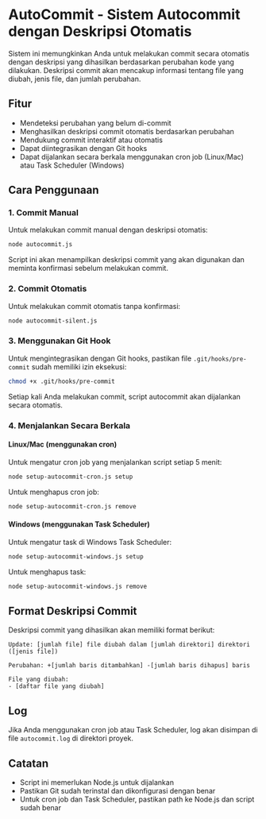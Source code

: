 # AutoCommit - Sistem Autocommit dengan Deskripsi Otomatis

Sistem ini memungkinkan Anda untuk melakukan commit secara otomatis dengan deskripsi yang dihasilkan berdasarkan perubahan kode yang dilakukan. Deskripsi commit akan mencakup informasi tentang file yang diubah, jenis file, dan jumlah perubahan.

## Fitur

- Mendeteksi perubahan yang belum di-commit
- Menghasilkan deskripsi commit otomatis berdasarkan perubahan
- Mendukung commit interaktif atau otomatis
- Dapat diintegrasikan dengan Git hooks
- Dapat dijalankan secara berkala menggunakan cron job (Linux/Mac) atau Task Scheduler (Windows)

## Cara Penggunaan

### 1. Commit Manual

Untuk melakukan commit manual dengan deskripsi otomatis:

```bash
node autocommit.js
```

Script ini akan menampilkan deskripsi commit yang akan digunakan dan meminta konfirmasi sebelum melakukan commit.

### 2. Commit Otomatis

Untuk melakukan commit otomatis tanpa konfirmasi:

```bash
node autocommit-silent.js
```

### 3. Menggunakan Git Hook

Untuk mengintegrasikan dengan Git hooks, pastikan file `.git/hooks/pre-commit` sudah memiliki izin eksekusi:

```bash
chmod +x .git/hooks/pre-commit
```

Setiap kali Anda melakukan commit, script autocommit akan dijalankan secara otomatis.

### 4. Menjalankan Secara Berkala

#### Linux/Mac (menggunakan cron)

Untuk mengatur cron job yang menjalankan script setiap 5 menit:

```bash
node setup-autocommit-cron.js setup
```

Untuk menghapus cron job:

```bash
node setup-autocommit-cron.js remove
```

#### Windows (menggunakan Task Scheduler)

Untuk mengatur task di Windows Task Scheduler:

```bash
node setup-autocommit-windows.js setup
```

Untuk menghapus task:

```bash
node setup-autocommit-windows.js remove
```

## Format Deskripsi Commit

Deskripsi commit yang dihasilkan akan memiliki format berikut:

```
Update: [jumlah file] file diubah dalam [jumlah direktori] direktori ([jenis file])

Perubahan: +[jumlah baris ditambahkan] -[jumlah baris dihapus] baris

File yang diubah:
- [daftar file yang diubah]
```

## Log

Jika Anda menggunakan cron job atau Task Scheduler, log akan disimpan di file `autocommit.log` di direktori proyek.

## Catatan

- Script ini memerlukan Node.js untuk dijalankan
- Pastikan Git sudah terinstal dan dikonfigurasi dengan benar
- Untuk cron job dan Task Scheduler, pastikan path ke Node.js dan script sudah benar 
